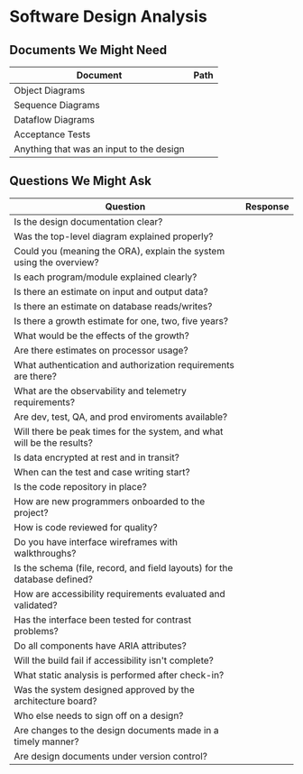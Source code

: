 # Software Design Analysis

## Documents We Might Need
|Document | Path |
|---|---|
| Object Diagrams| |
| Sequence Diagrams| |
| Dataflow Diagrams| |
| Acceptance Tests| |
| Anything that was an input to the design| |

## Questions We Might Ask

| Question | Response |
| --- | --- |
| Is the design documentation clear?|  |
| Was the top-level diagram explained properly?|  |
| Could you (meaning the ORA), explain the system using the overview?|  |
| Is each program/module explained clearly?|  |
| Is there an estimate on input and output data?|  |
| Is there an estimate on database reads/writes?|  |
| Is there a growth estimate for one, two, five years?|  |
| What would be the effects of the growth?|  |
| Are there estimates on processor usage?|  |
| What authentication and authorization requirements are there?|  |
| What are the observability and telemetry requirements?|  |
| Are dev, test, QA, and prod enviroments available?|  |
| Will there be peak times for the system, and what will be the results?|  |
| Is data encrypted at rest and in transit?|  |
| When can the test and case writing start?|  |
| Is the code repository in place? |  |
| How are new programmers onboarded to the project?|  |
| How is code reviewed for quality?|  |
| Do you have interface wireframes with walkthroughs?|  |
| Is the schema (file, record, and field layouts) for the database defined? |  |
| How are accessibility requirements evaluated and validated?|  |
| Has the interface been tested for contrast problems?|  |
| Do all components have ARIA attributes?|  |
| Will the build fail if accessibility isn't complete?|  |
| What static analysis is performed after check-in?|  |
| Was the system designed approved by the architecture board? | |
| Who else needs to sign off on a design? | |
| Are changes to the design documents made in a timely manner? | |
| Are design documents under version control? | |
